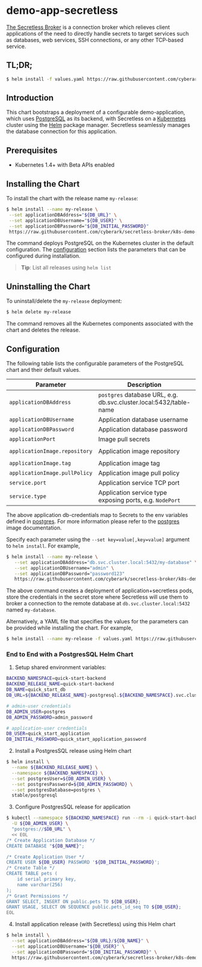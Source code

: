 # demo-app-secretless

[The Secretless Broker](https://github.com/cyberark/secretless-broker) is a connection broker which relieves client applications of the need to directly handle secrets to target services such as databases, web services, SSH connections, or any other TCP-based service.

## TL;DR;

```bash
$ helm install -f values.yaml https://raw.githubusercontent.com/cyberark/secretless-broker/k8s-demo-helm-chart/demos/k8s-demo/chart/demo-app-secretless-0.1.0.tgz
```

## Introduction

This chart bootstraps a deployment of a configurable demo-application, which uses [PostgreSQL](https://github.com/docker-library/postgres) as its backend, with Secretless on a [Kubernetes](http://kubernetes.io) cluster using the [Helm](https://helm.sh) package manager. Secretless seamlessly manages the database connection for this application.

## Prerequisites

- Kubernetes 1.4+ with Beta APIs enabled

## Installing the Chart

To install the chart with the release name `my-release`:

```bash
$ helm install --name my-release \
 --set applicationDBAddress="${DB_URL}" \
 --set applicationDBUsername="${DB_USER}" \
 --set applicationDBPassword="${DB_INITIAL_PASSWORD}"
 https://raw.githubusercontent.com/cyberark/secretless-broker/k8s-demo-helm-chart/demos/k8s-demo/chart/demo-app-secretless-0.1.0.tgz
```

The command deploys PostgreSQL on the Kubernetes cluster in the default configuration. The [configuration](#configuration) section lists the parameters that can be configured during installation.

> **Tip**: List all releases using `helm list`

## Uninstalling the Chart

To uninstall/delete the `my-release` deployment:

```bash
$ helm delete my-release
```

The command removes all the Kubernetes components associated with the chart and deletes the release.

## Configuration

The following table lists the configurable parameters of the PostgreSQL chart and their default values.

| Parameter                     | Description                                     | Default                                                    |
| -----------------------       | ---------------------------------------------   | ---------------------------------------------------------- |
| `applicationDBAddress`        | `postgres` database URL, e.g. db.svc.cluster.local:5432/table-name | `nil` (required)                                           |
| `applicationDBUsername`       | Application database username                   | `nil` (required)                                           |
| `applicationDBPassword`       | Application database password                   | `nil` (required)                                           |
| `applicationPort`             | Image pull secrets                              | `nil` (required)                                           |
| `applicationImage.repository` | Application image repository                    | `cyberark/demo-app`                                        |
| `applicationImage.tag`        | Application image tag                           | `latest`                                                   |
| `applicationImage.pullPolicy` | Application image pull policy                   | `IfNotPresent`                                             |
| `service.port`                | Application service TCP port                    | `80`                                                       |
| `service.type`                | Application service type exposing ports, e.g. `NodePort`| `ClusterIP`                                                |

The above application db-credentials map to Secrets to the env variables defined in [postgres](http://github.com/docker-library/postgres). For more information please refer to the [postgres](http://github.com/docker-library/postgres) image documentation.

Specify each parameter using the `--set key=value[,key=value]` argument to `helm install`. For example,

```bash
$ helm install --name my-release \
   --set applicationDBAddress="db.svc.cluster.local:5432/my-database" \
   --set applicationDBUsername="admin" \
   --set applicationDBPassword="password123"
   https://raw.githubusercontent.com/cyberark/secretless-broker/k8s-demo-helm-chart/demos/k8s-demo/chart/demo-app-secretless-0.1.0.tgz
```

The above command creates a deployment of application+secretless pods, store the credentials in the secret store where Secretless will use them to broker a connection to the remote database at `db.svc.cluster.local:5432`  named `my-database`.

Alternatively, a YAML file that specifies the values for the parameters can be provided while installing the chart. For example,

```bash
$ helm install --name my-release -f values.yaml https://raw.githubusercontent.com/cyberark/secretless-broker/k8s-demo-helm-chart/demos/k8s-demo/chart/demo-app-secretless-0.1.0.tgz
```

### End to End with a PostgresSQL Helm Chart

1. Setup shared environment variables:
```bash
BACKEND_NAMESPACE=quick-start-backend
BACKEND_RELEASE_NAME=quick-start-backend
DB_NAME=quick_start_db
DB_URL=${BACKEND_RELEASE_NAME}-postgresql.${BACKEND_NAMESPACE}.svc.cluster.local:5432 # CHANGE to reflect endpoint exposed by db service

# admin-user credentials
DB_ADMIN_USER=postgres
DB_ADMIN_PASSWORD=admin_password

# application-user credentials
DB_USER=quick_start_application
DB_INITIAL_PASSWORD=quick_start_application_password
```

2. Install a PostgresSQL release using Helm chart
```bash
$ helm install \
  --name ${BACKEND_RELEASE_NAME} \
  --namespace ${BACKEND_NAMESPACE} \
  --set postgresUser=${DB_ADMIN_USER} \
  --set postgresPassword=${DB_ADMIN_PASSWORD} \
  --set postgresDatabase=postgres \
  stable/postgresql
```

3. Configure PostgresSQL release for application 
```bash
$ kubectl --namespace ${BACKEND_NAMESPACE} run --rm -i quick-start-backend-post-install --env PGPASSWORD=${DB_ADMIN_PASSWORD} --image=postgres:9.6 --restart=Never --command -- psql \
  -U ${DB_ADMIN_USER} \
  "postgres://$DB_URL" \
  << EOL
/* Create Application Database */
CREATE DATABASE "${DB_NAME}";

/* Create Application User */
CREATE USER ${DB_USER} PASSWORD '${DB_INITIAL_PASSWORD}';
/* Create Table */
CREATE TABLE pets (
    id serial primary key,
    name varchar(256)
);
/* Grant Permissions */
GRANT SELECT, INSERT ON public.pets TO ${DB_USER};
GRANT USAGE, SELECT ON SEQUENCE public.pets_id_seq TO ${DB_USER};
EOL
```

4. Install application release (with Secretless) using this Helm chart
```bash
$ helm install \
  --set applicationDBAddress="${DB_URL}/${DB_NAME}" \
  --set applicationDBUsername="${DB_USER}" \
  --set applicationDBPassword="${DB_INITIAL_PASSWORD}" \
  https://raw.githubusercontent.com/cyberark/secretless-broker/k8s-demo-helm-chart/demos/k8s-demo/chart/demo-app-secretless-0.1.0.tgz
```
